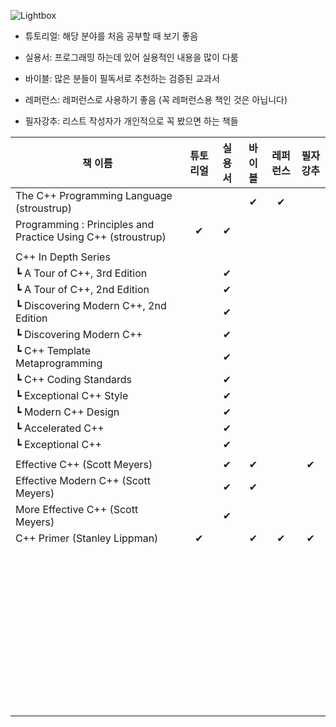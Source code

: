 ![Lightbox](https://media.geeksforgeeks.org/wp-content/uploads/20190716103831/History-of-C.jpg)

- 튜토리얼: 해당 분야를 처음 공부할 때 보기 좋음

- 실용서: 프로그래밍 하는데 있어 실용적인 내용을 많이 다룸

- 바이블: 많은 분들이 필독서로 추천하는 검증된 교과서

- 레퍼런스: 레퍼런스로 사용하기 좋음 (꼭 레퍼런스용 책인 것은 아닙니다)

- 필자강추: 리스트 작성자가 개인적으로 꼭 봤으면 하는 책들


| 책 이름                                                      | 튜토리얼 | 실용서 | 바이블 | 레퍼런스 | 필자강추 |
| ------------------------------------------------------------ | :------: | :----: | :----: | :------: | :------: |
| The C++ Programming Language (stroustrup)                    |          |        |   ✔    |    ✔     |          |
| Programming : Principles and Practice Using C++  (stroustrup) |    ✔     |   ✔    |        |          |          |
|                                                              |          |        |        |          |          |
| C++ In Depth Series                                          |          |        |        |          |          |
| ┗ A Tour of C++, 3rd Edition                                 |          |   ✔    |        |          |          |
| ┗ A Tour of C++, 2nd Edition                                 |          |   ✔    |        |          |          |
| ┗ Discovering Modern C++, 2nd Edition                        |          |   ✔    |        |          |          |
| ┗ Discovering Modern C++                                     |          |   ✔    |        |          |          |
| ┗ C++ Template Metaprogramming                               |          |   ✔    |        |          |          |
| ┗ C++ Coding Standards                                       |          |   ✔    |        |          |          |
| ┗ Exceptional C++ Style                                      |          |   ✔    |        |          |          |
| ┗ Modern C++ Design                                          |          |   ✔    |        |          |          |
| ┗ Accelerated C++                                            |          |   ✔    |        |          |          |
| ┗ Exceptional C++                                            |          |   ✔    |        |          |          |
|                                                              |          |        |        |          |          |
| Effective C++ (Scott Meyers)                                 |          |   ✔    |   ✔    |          |    ✔     |
| Effective Modern C++ (Scott Meyers)                          |          |   ✔    |   ✔    |          |          |
| More Effective C++ (Scott Meyers)                            |          |   ✔    |        |          |          |
| C++ Primer (Stanley Lippman)                                 |    ✔     |        |   ✔    |    ✔     |    ✔     |
|                                                              |          |        |        |          |          |
|                                                              |          |        |        |          |          |
|                                                              |          |        |        |          |          |
|                                                              |          |        |        |          |          |
|                                                              |          |        |        |          |          |
|                                                              |          |        |        |          |          |
|                                                              |          |        |        |          |          |
|                                                              |          |        |        |          |          |
|                                                              |          |        |        |          |          |
|                                                              |          |        |        |          |          |
|                                                              |          |        |        |          |          |
|                                                              |          |        |        |          |          |
|                                                              |          |        |        |          |          |
|                                                              |          |        |        |          |          |
|                                                              |          |        |        |          |          |
|                                                              |          |        |        |          |          |
|                                                              |          |        |        |          |          |
|                                                              |          |        |        |          |          |
|                                                              |          |        |        |          |          |
|                                                              |          |        |        |          |          |
|                                                              |          |        |        |          |          |
|                                                              |          |        |        |          |          |
|                                                              |          |        |        |          |          |
|                                                              |          |        |        |          |          |
|                                                              |          |        |        |          |          |
|                                                              |          |        |        |          |          |
|                                                              |          |        |        |          |          |
|                                                              |          |        |        |          |          |
|                                                              |          |        |        |          |          |
|                                                              |          |        |        |          |          |
|                                                              |          |        |        |          |          |
|                                                              |          |        |        |          |          |
|                                                              |          |        |        |          |          |
|                                                              |          |        |        |          |          |
|                                                              |          |        |        |          |          |
|                                                              |          |        |        |          |          |
|                                                              |          |        |        |          |          |
|                                                              |          |        |        |          |          |
|                                                              |          |        |        |          |          |
|                                                              |          |        |        |          |          |
|                                                              |          |        |        |          |          |
|                                                              |          |        |        |          |          |
|                                                              |          |        |        |          |          |
|                                                              |          |        |        |          |          |
|                                                              |          |        |        |          |          |
